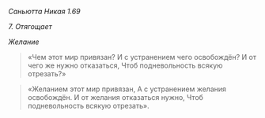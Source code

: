 *Саньютта Никая 1\.69*

*7\. Отягощает*

*Желание*

> «Чем этот мир привязан?
> И с устранением чего освобождён?
> И от чего же нужно отказаться,
> Чтоб подневольность всякую отрезать?»

> «Желанием этот мир привязан,
> А с устранением желания освобождён\.
> И от желания отказаться нужно,
> Чтоб подневольность всякую отрезать»\.
